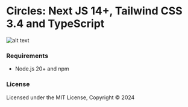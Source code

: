 # Circles: Next JS 14+, Tailwind CSS 3.4 and TypeScript

![alt text](https://github.com/jxxi/circles/tree/main/public/assets/images/circles-landing.png "Circles")

### Requirements

- Node.js 20+ and npm

### License

Licensed under the MIT License, Copyright © 2024
